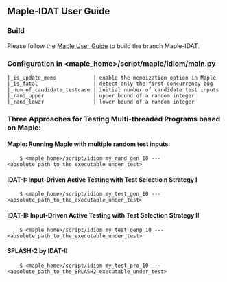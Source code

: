## Maple-IDAT User Guide

### Build
Please follow the [Maple User Guide](https://github.com/jieyu/maple) to build the branch Maple-IDAT.
### Configuration in <maple_home>/script/maple/idiom/main.py
    |_is_update_memo            | enable the memoization option in Maple
    |_is_fatal                  | detect only the first concurrency bug
    |_num_of_candidate_testcase | initial number of candidate test inputs
    |_rand_upper                | upper bound of a random integer
    |_rand_lower                | lower bound of a random integer
### Three Approaches for Testing Multi-threaded Programs based on Maple:
#### Maple: Running Maple with multiple random test inputs:
        $ <maple_home>/script/idiom my_rand_gen_10 --- <absolute_path_to_the_executable_under_test>
#### IDAT-I: Input-Driven Active Testing with Test Selectio n Strategy I
        $ <maple_home>/script/idiom my_test_gen_10 --- <absolute_path_to_the_executable_under_test>
#### IDAT-II: Input-Driven Active Testing with Test Selection Strategy II
        $ <maple_home>/script/idiom my_test_genp_10 --- <absolute_path_to_the_executable_under_test>
#### SPLASH-2 by IDAT-II
        $ <maple_home>/script/idiom my_test_pro_10 --- <absolute_path_to_the_SPLASH2_executable_under_test>
